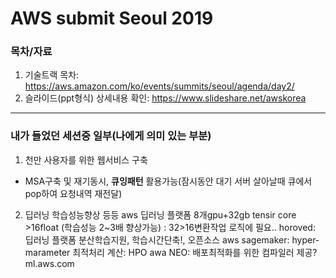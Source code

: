 # AWS submit Seoul 2019

### 목차/자료
1. 기술트랙 목차: https://aws.amazon.com/ko/events/summits/seoul/agenda/day2/  
2. 슬라이드(ppt형식) 상세내용 확인: https://www.slideshare.net/awskorea  

<hr>

### 내가 들었던 세션중 일부(나에게 의미 있는 부분)

1. 천만 사용자를 위한 웹서비스 구축
 - MSA구축 및 재기동시, **큐잉패턴** 활용가능(잠시동안 대기 서버 살아날때 큐에서 pop하여 요청내역 재전달)
 
2. 딥러닝 학습성능향상 등등
aws 딥러닝 플랫폼
8개gpu+32gb
tensir core >16float (학습성능 2~3배 향상가능)
: 32>16변환작업 로직에 필요..
horoved: 딥러닝 플랫폼 분산학습지원, 학습시간단축!, 오픈소스
aws sagemaker:
hyper-marameter 최적처리 계산: HPO
awa NEO: 배포최적화를 위한 컴파일러 제공?
ml.aws.com
